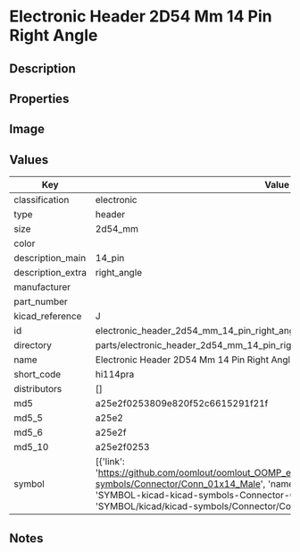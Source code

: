 # Electronic Header 2D54 Mm 14 Pin Right Angle

## Description

## Properties


## Image


## Values

| Key | Value |
| --- | --- |
| classification | electronic |
| type | header |
| size | 2d54_mm |
| color |  |
| description_main | 14_pin |
| description_extra | right_angle |
| manufacturer |  |
| part_number |  |
| kicad_reference | J |
| id | electronic_header_2d54_mm_14_pin_right_angle |
| directory | parts/electronic_header_2d54_mm_14_pin_right_angle |
| name | Electronic Header 2D54 Mm 14 Pin Right Angle |
| short_code | hi114pra |
| distributors | [] |
| md5 | a25e2f0253809e820f52c6615291f21f |
| md5_5 | a25e2 |
| md5_6 | a25e2f |
| md5_10 | a25e2f0253 |
| symbol | [{'link': 'https://github.com/oomlout/oomlout_OOMP_eda_V2/tree/main/SYMBOL/kicad/kicad-symbols/Connector/Conn_01x14_Male', 'name': 'Connector : Conn_01x14_Male', 'id': 'SYMBOL-kicad-kicad-symbols-Connector-Conn_01x14_Male', 'directory': 'SYMBOL/kicad/kicad-symbols/Connector/Conn_01x14_Male/'}] |

## Notes

